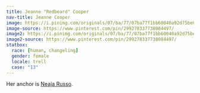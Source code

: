 ```yaml
---
title: Jeanne "Redbeard" Cooper
nav-title: Jeanne Cooper
image: https://i.pinimg.com/originals/07/ba/77/07ba77f1bb60040a92d75be0397412f5.jpg
image-source: https://www.pinterest.com/pin/299278337738084497/
image2: https://i.pinimg.com/originals/07/ba/77/07ba77f1bb60040a92d75be0397412f5.jpg
image2-source: https://www.pinterest.com/pin/299278337738084497/
statbox:
  race: [human, changeling]
  gender: female
  locale: trell
  case: "13"
---
```


Her anchor is [Neaja Russo](neaja-russo).
